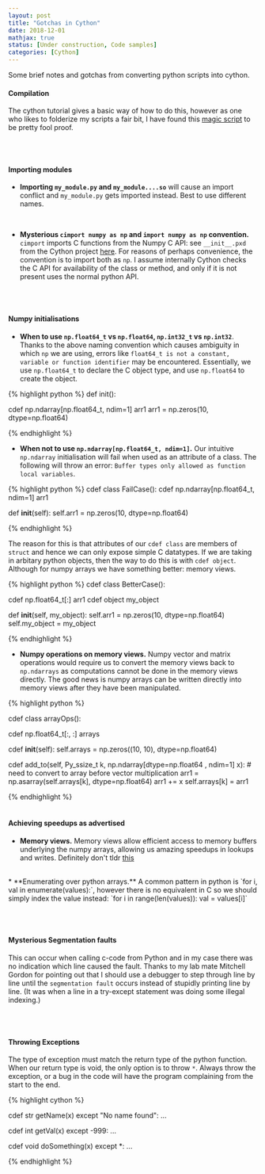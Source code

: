 ```yaml
---
layout: post
title: "Gotchas in Cython"
date: 2018-12-01
mathjax: true
status: [Under construction, Code samples]
categories: [Cython]
---
```


Some brief notes and gotchas from converting python scripts into cython. 

#### **Compilation**
The cython tutorial gives a basic way of how to do this, however as one who likes to folderize my scripts a fair bit, I have found this [magic script](https://raw.githubusercontent.com/justou/cython_package_demo/master/setup.py) to be pretty fool proof. 

<br><br>
#### **Importing modules**
* **Importing `my_module.py` and `my_module....so`** will cause an import conflict and `my_module.py` gets imported instead. Best to use different names.
<br>

* **Mysterious `cimport numpy as np` and `import numpy as np` convention.** `cimport` imports C functions from the Numpy C API: see `__init__.pxd` from the Cython project [here](https://github.com/cython/cython/tree/master/Cython/Includes/numpy). For reasons of perhaps convenience, the convention is to import both as `np`. I assume internally Cython checks the C API for availability of the class or method, and only if it is not present uses the normal python API. 

<br><br>
#### **Numpy initialisations** 

* **When to use `np.float64_t` vs `np.float64`, `np.int32_t` vs `np.int32`**. Thanks to the above naming convention which causes ambiguity in which `np` we are using, errors like `float64_t is not a constant, variable or function identifier` may be encountered. Essentially, we use `np.float64_t` to declare the C object type, and use `np.float64` to create the object.

{% highlight python %}
def init():

  cdef np.ndarray[np.float64_t, ndim=1] arr1
  arr1 = np.zeros(10, dtype=np.float64)

{% endhighlight %}
<br>
* **When not to use `np.ndarray[np.float64_t, ndim=1]`.** Our intuitive `np.ndarray` initialisation will fail when used as an attribute of a class. The following will throw an error: `Buffer types only allowed as function local variables`. 

{% highlight python %}
cdef class FailCase():
  cdef np.ndarray[np.float64_t, ndim=1] arr1

  def __init__(self):
    self.arr1 = np.zeros(10, dtype=np.float64)

{% endhighlight %}

The reason for this is that attributes of our `cdef class` are members of `struct` and hence we can only expose simple C datatypes. If we are taking in arbitary python objects, then the way to do this is with `cdef object`. Although for numpy arrays we have something better: memory views.

{% highlight python %}
cdef class BetterCase():

  cdef np.float64_t[:] arr1
  cdef object my_object

  def __init__(self, my_object):
    self.arr1 = np.zeros(10, dtype=np.float64)
    self.my_object = my_object

{% endhighlight %}
<br>

* **Numpy operations on memory views.** Numpy vector and matrix operations would require us to convert the memory views back to `np.ndarrays` as computations cannot be done in the memory views directly. The good news is numpy arrays can be written directly into memory views after they have been manipulated.

{% highlight python %}

cdef class arrayOps():
  
  cdef np.float64_t[:, :] arrays

  cdef __init__(self):
    self.arrays = np.zeros((10, 10), dtype=np.float64)

  cdef add_to(self, Py_ssize_t k, np.ndarray[dtype=np.float64 , ndim=1] x):
    # need to convert to array before vector multiplication
    arr1 = np.asarray(self.arrays[k], dtype=np.float64)
    arr1 += x
    self.arrays[k] = arr1

{% endhighlight %}
<br><br>

#### **Achieving speedups as advertised**

* **Memory views.** Memory views allow efficient access to memory buffers underlying the numpy arrays, allowing us amazing speedups in lookups and writes. Definitely don't tldr [this](https://cython.readthedocs.io/en/latest/src/userguide/memoryviews.html)

<br>
* **Enumerating over python arrays.**
A common pattern in python is `for i, val in enumerate(values):`, however there is no equivalent in C so we should simply index the value instead: `for i in range(len(values)): val = values[i]` 

<br><br>
#### **Mysterious Segmentation faults**
This can occur when calling c-code from Python and in my case there was no indication which line caused the fault. Thanks to my lab mate Mitchell Gordon for pointing out that I should use a debugger to step through line by line until the `segmentation fault` occurs instead of stupidly printing line by line. (It was when a line in a try-except statement was doing some illegal indexing.)

<br><br>
#### **Throwing Exceptions**
The type of exception must match the return type of the python function. When our return type is void, the only option is to throw `*`. Always throw the exception, or a bug in the code will have the program complaining from the start to the end.

{% highlight cython %}

cdef str getName(x) except "No name found":
...

cdef int getVal(x) except -999:
...

cdef void doSomething(x) except *:
...

{% endhighlight %}
